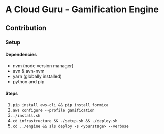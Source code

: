 # A Cloud Guru - Gamification Engine

## Contribution

### Setup
#### Dependencies
* nvm (node version manager)
* avn & avn-nvm
* yarn (globally installed)
* python and pip

#### Steps
1. `pip install aws-cli && pip install formica`
2. `aws configure --profile gamification`
3. `./install.sh`
3. `cd infrastructure && ./setup.sh && ./deploy.sh`
4. `cd ../engine && sls deploy -s <yourstage> --verbose`